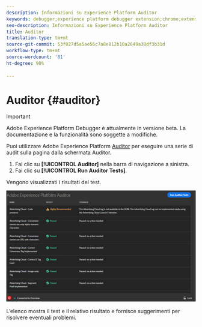 ```yaml
---
description: Informazioni su Experience Platform Auditor
keywords: debugger;experience platform debugger extension;chrome;extension;auditor;dtm;target
seo-description: Informazioni su Experience Platform Auditor
title: Auditor
translation-type: tm+mt
source-git-commit: 53f027d5a5ae56c7a8e812b10a2649a38df3b31d
workflow-type: tm+mt
source-wordcount: '81'
ht-degree: 90%

---
```



# Auditor {#auditor}

>[!IMPORTANT]
>
>Adobe Experience Platform Debugger è attualmente in versione beta. La documentazione e la funzionalità sono soggette a modifiche.

Puoi utilizzare Adobe Experience Platform [Auditor](https://docs.adobe.com/content/help/it-IT/auditor/using/overview.html) per eseguire una serie di audit sulla pagina dalla schermata Auditor.

1. Fai clic su **[!UICONTROL Auditor]** nella barra di navigazione a sinistra.
1. Fai clic su **[!UICONTROL Run Auditor Tests]**.

Vengono visualizzati i risultati del test.

![](assets/auditor-results.jpg)

L’elenco mostra il test e il relativo risultato e fornisce suggerimenti per risolvere eventuali problemi.